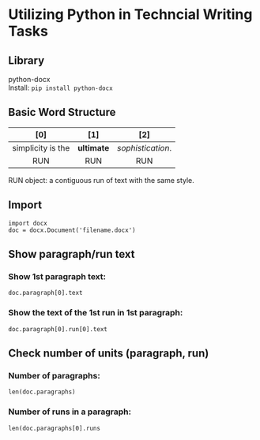 # Utilizing Python in Techncial Writing Tasks

## Library
python-docx <br>
Install: 
`
pip install python-docx
`
## Basic Word Structure
|        [0]        |     [1]      |         [2]       |
|       :---:       |    :---:     |        :---:      |
| simplicity is the | **ultimate** | *sophistication*. |
| RUN | RUN | RUN |

RUN object: a contiguous run of text with the same style.
## Import
```
import docx
doc = docx.Document('filename.docx')
```
## Show paragraph/run text 
### Show 1st paragraph text: <br>
`doc.paragraph[0].text` <br>
### Show the text of the 1st run in 1st paragraph: <br>
`doc.paragraph[0].run[0].text` <br>

## Check number of units (paragraph, run)
### Number of paragraphs: <br>
`len(doc.paragraphs)` <br>
### Number of runs in a paragraph: <br>
`len(doc.paragraphs[0].runs` <br>



